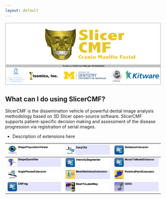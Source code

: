```yaml
---
layout: default
---
```


![SlicerCMF](images/SlicerCMFSplashScreen.png "SlicerCMF is a collaboration between UNC-CH, UofM Dentistry, Isomics and Kitware.")

What can I do using SlicerCMF?
---------------------
SlicerCMF is the dissemination vehicle of powerful dental image analysis methodology based on 3D Slicer open-source software. SlicerCMF supports patient-specific decision making and assessment of the disease progression via registration of serial images.

* Description of extensions here

| [![ShapePopulationViewer](images/ShapePopulationViewer.jpg "SlicerCMF packages a dozen of extensions that have enhanced model support and processing functionality for Cone Beam Computed Tomography (CBCT) images in 3D Slicer." )](https://www.slicer.org/wiki/Documentation/4.6/Extensions/ShapePopulationViewer) | [![EasyClip](images/EasyClip.jpg "SlicerCMF packages a dozen of extensions that have enhanced model support and processing functionality for Cone Beam Computed Tomography (CBCT) images in 3D Slicer.")](https://www.slicer.org/wiki/Documentation/4.6/Extensions/EasyClip) | [![DatabaseInteractor](images/DatabaseInteractor.jpg "SlicerCMF packages a dozen of extensions that have enhanced model support and processing functionality for Cone Beam Computed Tomography (CBCT) images in 3D Slicer.")](https://www.slicer.org/wiki/Documentation/4.6/Extensions/DatabaseInteractor) |
| ------------- | ------------- | ------------- |
| [![ShapeQuantifier](images/ShapeQuantifier.jpg "SlicerCMF packages a dozen of extensions that have enhanced model support and processing functionality for Cone Beam Computed Tomography (CBCT) images in 3D Slicer.")](https://www.slicer.org/wiki/Documentation/4.6/Extensions/ShapeQuantifier) | [![IntensitySegmenter](images/IntensitySegmenter.jpg "SlicerCMF packages a dozen of extensions that have enhanced model support and processing functionality for Cone Beam Computed Tomography (CBCT) images in 3D Slicer.")](https://www.slicer.org/wiki/Documentation/4.6/Extensions/IntensitySegmenter) | [![ModelToModelDistance](images/ModelToModelDistance.jpg "SlicerCMF packages a dozen of extensions that have enhanced model support and processing functionality for Cone Beam Computed Tomography (CBCT) images in 3D Slicer.")](https://www.slicer.org/wiki/Documentation/4.6/Extensions/ModelToModelDistance) |
| [![AnglePlanes](images/AnglePlanes.jpg "SlicerCMF packages a dozen of extensions that have enhanced model support and processing functionality for Cone Beam Computed Tomography (CBCT) images in 3D Slicer.")](https://www.slicer.org/wiki/Documentation/4.6/Extensions/AnglePlanes) | [![MeshStatistics](images/MeshStatistics.jpg "SlicerCMF packages a dozen of extensions that have enhanced model support and processing functionality for Cone Beam Computed Tomography (CBCT) images in 3D Slicer.")](https://www.slicer.org/wiki/Documentation/4.6/Extensions/MeshStatistics) | [![PickAndPaint](images/PickAndPaint.jpg "SlicerCMF packages a dozen of extensions that have enhanced model support and processing functionality for Cone Beam Computed Tomography (CBCT) images in 3D Slicer.")](https://www.slicer.org/wiki/Documentation/4.6/Extensions/PickAndPaint) |
| [![CMFreg](images/CMFreg.jpg "SliSlicerCMF packages a dozen of extensions that have enhanced model support and processing functionality for Cone Beam Computed Tomography (CBCT) images in 3D Slicer.cer")](https://www.slicer.org/wiki/Documentation/4.6/Extensions/CMFreg) | [![MeshToLabelMap](images/MeshToLabelMap.jpg "SlicerCMF packages a dozen of extensions that have enhanced model support and processing functionality for Cone Beam Computed Tomography (CBCT) images in 3D Slicer.")](https://www.slicer.org/wiki/Documentation/4.6/Extensions/MeshToLabelMap) | [![Q3DC](images/Q3DC.jpg "SlicerCMF packages a dozen of extensions that have enhanced model support and processing functionality for Cone Beam Computed Tomography (CBCT) images in 3D Slicer.")](https://www.slicer.org/wiki/Documentation/4.6/Extensions/Q3DC) |




